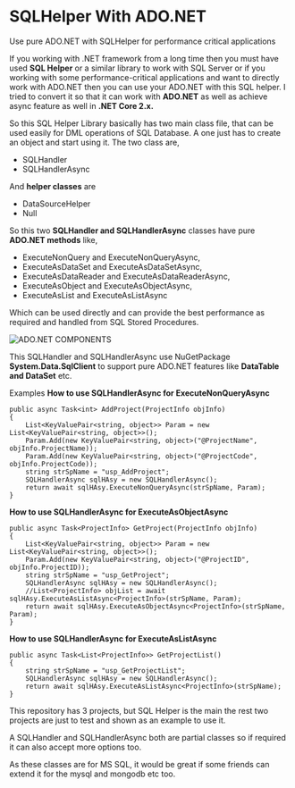 # SQLHelper With ADO.NET
Use pure ADO.NET with SQLHelper for performance critical applications

If you working with .NET framework from a long time then you must have used **SQL Helper** or a similar library to work with SQL Server or if you working with some performance-critical applications and want to directly work with ADO.NET then you can use your ADO.NET with this SQL helper. I tried to convert it so that it can work with **ADO.NET** as well as achieve async feature as well in **.NET Core 2.x.**

So this SQL Helper Library basically has two main class file, that can be used easily for DML operations of SQL Database. A one just has to create an object and start using it.
The two class are,

* SQLHandler
* SQLHandlerAsync

And **helper classes** are

* DataSourceHelper
* Null

So this two **SQLHandler and SQLHandlerAsync** classes have pure **ADO.NET methods** like,

* ExecuteNonQuery and  ExecuteNonQueryAsync,
* ExecuteAsDataSet and ExecuteAsDataSetAsync,
* ExecuteAsDataReader and ExecuteAsDataReaderAsync,
* ExecuteAsObject and ExecuteAsObjectAsync,
* ExecuteAsList and ExecuteAsListAsync

Which can be used directly and can provide the best performance as required and handled from SQL Stored Procedures.

![ADO.NET COMPONENTS](https://github.com/alokkumarpandey/SQLHelper-With-ADO.NET/blob/master/ADODOTNETCOMPONENTS.png
)

This SQLHandler and SQLHandlerAsync use NuGetPackage **System.Data.SqlClient** to support pure ADO.NET features like **DataTable and DataSet** etc.

Examples
**How to use SQLHandlerAsync for ExecuteNonQueryAsync**

```
public async Task<int> AddProject(ProjectInfo objInfo)
{
    List<KeyValuePair<string, object>> Param = new List<KeyValuePair<string, object>>();
    Param.Add(new KeyValuePair<string, object>("@ProjectName", objInfo.ProjectName));
    Param.Add(new KeyValuePair<string, object>("@ProjectCode", objInfo.ProjectCode));
    string strSpName = "usp_AddProject";
    SQLHandlerAsync sqlHAsy = new SQLHandlerAsync();
    return await sqlHAsy.ExecuteNonQueryAsync(strSpName, Param);
}
```

**How to use SQLHandlerAsync for ExecuteAsObjectAsync**

```
public async Task<ProjectInfo> GetProject(ProjectInfo objInfo)
{
    List<KeyValuePair<string, object>> Param = new List<KeyValuePair<string, object>>();
    Param.Add(new KeyValuePair<string, object>("@ProjectID", objInfo.ProjectID));            
    string strSpName = "usp_GetProject";
    SQLHandlerAsync sqlHAsy = new SQLHandlerAsync();
    //List<ProjectInfo> objList = await sqlHAsy.ExecuteAsListAsync<ProjectInfo>(strSpName, Param);
    return await sqlHAsy.ExecuteAsObjectAsync<ProjectInfo>(strSpName, Param);
}
```

**How to use SQLHandlerAsync for ExecuteAsListAsync**

```
public async Task<List<ProjectInfo>> GetProjectList()
{    
    string strSpName = "usp_GetProjectList";
    SQLHandlerAsync sqlHAsy = new SQLHandlerAsync();    
    return await sqlHAsy.ExecuteAsListAsync<ProjectInfo>(strSpName);
}
```


This repository has 3 projects, but SQL Helper is the main the rest two projects are just to test and shown as an example to use it.

A SQLHandler and SQLHandlerAsync both are partial classes so if required it can also accept more options too.

As these classes are for MS SQL, it would be great if some friends can extend it for the mysql and mongodb etc too.
